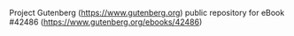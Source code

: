Project Gutenberg (https://www.gutenberg.org) public repository for
eBook #42486 (https://www.gutenberg.org/ebooks/42486)
